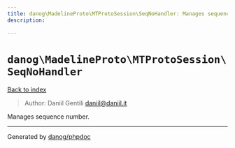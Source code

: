 ```yaml
---
title: danog\MadelineProto\MTProtoSession\SeqNoHandler: Manages sequence number.
description: 

---
```

# `danog\MadelineProto\MTProtoSession\SeqNoHandler`
[Back to index](../../../index.md)

> Author: Daniil Gentili <daniil@daniil.it>  
  

Manages sequence number.  



---
Generated by [danog/phpdoc](https://phpdoc.daniil.it)
